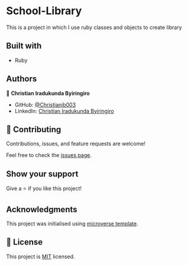 # School-Library
This is a project in which I use ruby classes and objects to create library

## Built with

- Ruby

## Authors

👤 **Christian Iradukunda Byiringiro**

- GitHub: [@Christianib003](https://github.com/Christianib003)
- LinkedIn: [Christian Iradukunda Byiringiro](https://www.linkedin.com/in/christian-iradukunda/)

## 🤝 Contributing

Contributions, issues, and feature requests are welcome!

Feel free to check the [issues page](https://github.com/Christianib003/Vet-Clinic/issues).

## Show your support

Give a ⭐️ if you like this project!

## Acknowledgments

This project was initialised using [microverse template](https://github.com/microverseinc/curriculum-template-databases).

## 📝 License

This project is [MIT](./MIT.md) licensed.
